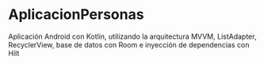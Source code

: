 # AplicacionPersonas
Aplicación Android con Kotlin, utilizando la arquitectura MVVM, ListAdapter, RecyclerView, base de datos con Room e inyección de dependencias con Hilt
